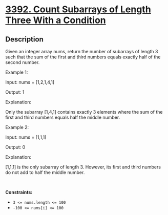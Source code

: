 
<!-- problem:start -->

# [3392. Count Subarrays of Length Three With a Condition](https://leetcode.com/problems/count-subarrays-of-length-three-with-a-condition)

## Description

<!-- description:start -->

<p>Given an integer array nums, return the number of subarrays of length 3 such that the sum of the first and third numbers equals exactly half of the second number.</p>

<p>Example 1:</p>
<p>Input: nums = [1,2,1,4,1]</p>
<p>Output: 1</p>
<p>Explanation:</p>
<p>Only the subarray [1,4,1] contains exactly 3 elements where the sum of the first and third numbers equals half the middle number.</p>

<p>Example 2:</p>
<p>Input: nums = [1,1,1]</p>
<p>Output: 0</p>
<p>Explanation:</p>
<p>[1,1,1] is the only subarray of length 3. However, its first and third numbers do not add to half the middle number.</p>


<p>&nbsp;</p>
<p><strong>Constraints:</strong></p>

<ul>
	<li><code>3 <= nums.length <= 100</code></li>
	<li><code>-100 <= nums[i] <= 100</code></li>
</ul>

<!-- description:end -->
<!-- problem:end -->
